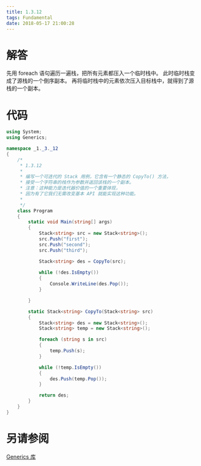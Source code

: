 ```yaml
---
title: 1.3.12
tags: Fundamental
date: 2018-05-17 21:00:28
---
```


# 解答

先用 foreach 语句遍历一遍栈，把所有元素都压入一个临时栈中。
此时临时栈变成了源栈的一个倒序副本。
再将临时栈中的元素依次压入目标栈中，就得到了源栈的一个副本。

# 代码

```csharp
using System;
using Generics;

namespace _1._3._12
{
    /*
     * 1.3.12
     * 
     * 编写一个可迭代的 Stack 用例，它含有一个静态的 CopyTo() 方法，
     * 接受一个字符串的栈作为参数并返回该栈的一个副本。
     * 注意：这种能力是迭代器价值的一个重要体现，
     * 因为有了它我们无需改变基本 API 就能实现这种功能。
     * 
     */
    class Program
    {
        static void Main(string[] args)
        {
            Stack<string> src = new Stack<string>();
            src.Push("first");
            src.Push("second");
            src.Push("third");

            Stack<string> des = CopyTo(src);
            
            while (!des.IsEmpty())
            {
                Console.WriteLine(des.Pop());
            }

        }

        static Stack<string> CopyTo(Stack<string> src)
        {
            Stack<string> des = new Stack<string>();
            Stack<string> temp = new Stack<string>();

            foreach (string s in src)
            {
                temp.Push(s);
            }

            while (!temp.IsEmpty())
            {
                des.Push(temp.Pop());
            }

            return des;
        }
    }
}
```

# 另请参阅

[Generics 库](https://github.com/ikesnowy/Algorithms-4th-Edition-in-Csharp/tree/master/1%20Fundamental/1.3/Generics)
